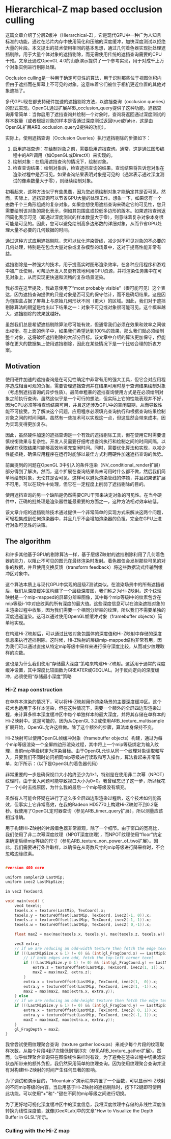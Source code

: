 # Hierarchical-Z map based occlusion culling

这篇文章介绍了分层Z缓冲（Hierarchical-Z），它是现代GPU中一种广为人知且标准的功能，通过在芯片内存中使用简化和压缩的深度缓冲，加快深度测试以拒绝大量的片段。本文提出的技术使用相同的基本思想，通过几何着色器实现批处理遮挡剔除，用于大量个体对象的遮挡剔除，而无需使用传统的遮挡查询需要的CPU干预。文章还通过OpenGL 4.0的山脉演示提供了一个参考实现，用于对成千上万个对象实例进行剔除处理。


Occlusion culling是一种用于确定可见性的算法，用于识别那些位于视图体积内但由于遮挡而在屏幕上不可见的对象。这意味着它们被位于相机更近位置的其他对象遮挡了。

多代GPU现在都支持硬件加速的遮挡剔除方法，以遮挡查询（occlusion queries）的形式实现。OpenGL通过扩展ARB_occlusion_query提供了这种功能。遮挡查询非常简单：当你启用了遮挡查询并绘制一个对象时，查询将返回通过深度测试的样本数量（或者根据对象的样本是否通过深度测试返回true或false，这是由OpenGL扩展ARB_occlusion_query2提供的功能）。


实际上，使用遮挡查询（Occlusion Queries）执行遮挡剔除的步骤如下：

1. 启用遮挡查询：在绘制对象之前，需要启用遮挡查询。通常，这是通过图形编程中的API调用（如OpenGL或DirectX）来实现的。
2. 绘制对象：在启用遮挡查询的情况下，绘制对象。
3. 检查查询结果：绘制对象后，检查遮挡查询的结果。查询结果将告诉您对象在渲染过程中是否可见。如果查询结果表明对象是可见的（通常表示通过深度测试的像素数量大于零），则继续绘制对象。

初看起来，这种方法似乎有些愚蠢，因为您必须绘制对象才能确定其是否可见。然而，实际上，遮挡查询可以节省GPU大量的处理工作。想象一下，如果您有一个由数千个三角形组成的复杂对象。如果您想使用遮挡查询来确定它的可见性，您只需要绘制该对象的简化表示，例如其包围盒或较低多边形的版本。如果遮挡查询返回简化表示可见（即通过深度测试的样本数量大于零），则意味着复杂对象本身很可能是可见的。因此，您可以避免绘制高多边形数的详细对象，从而节省GPU处理大量不必要的几何数据的时间。

通过这种方式应用遮挡剔除，您可以优化渲染管线，减少对不可见对象的不必要的几何处理，特别是在包含大量对象或复杂模型的场景中，这对于提高性能非常有益。

遮挡剔除是一种强大的技术，用于提高实时图形渲染效率，在各种应用程序和游戏中被广泛使用，可帮助开发人员更有效地利用GPU资源，并将渲染任务集中在可见对象上，从而实现更快速和流畅的复杂场景渲染。

我必须在这里提及，我故意使用了“most probably visible”（很可能可见）这个表达，因为遮挡查询提供的只是对象是否可见的保守估计，而不是确切结果。这是因为包围盒占据了屏幕上与原始几何形状不同（更大）的区域。因此，我们对于遮挡剔除算法的期望是给出以下结果之一：对象不可见或对象很可能可见。这个概率越大，遮挡剔除的效果就越好。

虽然我们总是希望遮挡剔除算法尽可能有效，但通常我们必须在效果和效率之间做出权衡。在上面的例子中，如果我们希望达到100%的效果，那么我们就必须绘制整个对象，这将破坏遮挡剔除的大部分目标。该文章中介绍的算法更加保守，但能够在更大的数据集上使用遮挡剔除，因此在某些情况下是一个比较合理的折衷方案。

## Motivation


使用硬件加速的遮挡查询是在可见性确定中非常有用的强大工具，但它会对应用程序造成相当可观的负担，需要管理遮挡查询并在结果可用时基于查询结果绘制对象（考虑到遮挡查询的异步性质）。最简单粗暴的遮挡查询使用方式是在必须绘制对象之前执行查询。虽然这似乎是一个可行的想法，但实际上它的性能表现并不好，因为CPU必须等待查询结果可用，并且这还涉及GPU中的空闲周期，从而导致性能不可接受。为了解决这个问题，应用程序必须填充查询执行和根据查询结果绘制对象之间的时间间隔。虽然有一些技术可以实现这一点，但这显然会带来成本，因为实现变得更加复杂。

因此，虽然硬件加速的遮挡查询是一个有效的遮挡剔除工具，但在使用它时需要谨慎权衡效果与复杂性。开发人员需要仔细考虑查询执行和绘制之间的时间间隔，以确保在获取结果时能够高效地填充空闲时间。同时，需要优化算法和实现，以减少性能损耗，确保应用程序在运行时能够以最佳方式利用硬件加速遮挡查询的优势。

前面提到的问题在OpenGL 3中引入的条件渲染（NV_conditional_render扩展）部分得到了解决。然而，这个扩展在查询结果尚未可用时什么都不做，然后我们简单地绘制对象，无论其是否可见。这样可以避免渲染管线的停顿，并且如果该扩展不可用，可以在软件中处理，但它在一定程度上削弱了遮挡剔除的目的。

使用遮挡查询的另一个缺陷是仍然需要CPU干预来决定对象的可见性。在当今硬件中，正确的批处理是渲染器性能最重要的方面之一，这种方法相对效率较低。

该文章介绍的遮挡剔除技术通过提供一个非常简单的实现方式来解决这两个问题，可轻松集成到任何渲染器中，并且几乎不会增加渲染器的负担，完全在GPU上进行对象可见性的决策。

## The algorithm

和许多其他基于GPU的剔除算法一样，基于层级Z映射的遮挡剔除利用了几何着色器的能力，以阻止不可见的图元在最终渲染时发射。着色器仅会发射那些可见的对象的数据，并且使用变换反馈（transform feedback）将这些数据流式传输到缓冲区对象中。

这个算法本质上与现代GPU中实现的层级Z测试类似。在渲染场景中的所有遮挡者后，我们从深度缓冲区构建了一个层级深度图，我们称之为Hi-Z映射。这个纹理映射是一个mip-mapped的屏幕分辨率图像，其中每个mip等级i中的纹素包含在mip等级i-1中对应纹素的所有深度的最大值。这些深度信息可以在渲染遮挡对象的主渲染过程中收集，因为我们需要一个相同分辨率的纹理，所以我们不需要单独的深度通道渲染。这可以通过使用OpenGL帧缓冲对象（framebuffer objects）简单地实现。

在构建Hi-Z映射后，可以通过比较对象包围体的深度值和Hi-Z映射中存储的深度信息来执行遮挡剔除。这时候，Hi-Z映射的层级mip-mapped结构非常有用，因为我们可以通过直接从特定mip等级中采样来进行保守深度比较，从而减少纹理取样的次数。

这也是为什么我们使用“存储最大深度”策略来构建Hi-Z映射。这适用于通常的深度缓冲设置，其中深度比较函数为GREATER或GEQUAL。对于反向定向的深度缓冲，必须使用“存储最小深度”策略

### Hi-Z map construction

在单样本渲染的情况下，可以将Hi-Z映射用作渲染场景的主要深度缓冲区。这个技术也适用于多样本渲染，但在这种情况下，需要一个额外的全屏四边形渲染过程，来计算多样本深度缓冲区中每个单独样本的最大深度，并将其存储在单样本的Hi-Z映射中。这是可能的，因为从OpenGL 3.2或使用ARB_texture_multisample扩展开始，OpenGL允许这样做。除了这个额外的步骤，算法本身保持不变。

Hi-Z映射可以使用OpenGL帧缓冲对象（framebuffer objects）构建，通过为每个mip等级渲染一个全屏四边形渲染过程，其中将上一个mip等级绑定为输入纹理，当前mip等级绑定为渲染目标。由于OpenGL允许从同一个纹理对象读取和写入，只要我们不同时访问相同mip等级进行读取和写入操作，算法看起来非常简单，如下所示：（以下是OpenGL的着色器代码）


非常重要的一步是确保视口大小始终至少为1×1，特别是在使用非二次幂（NPOT）纹理时，由于舍入问题可能导致视口大小为0×0。我曾经忘记了这一步，所以我花了一个小时去找原因，为什么我的最后一个mip等级没有填充。

虽然有人可能会怀疑在进行了这么多全屏四边形渲染过程后，这个技术如何能高效，但事实上它非常高效，在我的Radeon HD5770上构建Hi-Z映射不到0.2毫秒。我使用了OpenGL定时器查询（参见ARB_timer_query扩展），所以测量应该相当准确。

用于构建Hi-Z映射的片段着色器非常直观，除了一个细节。由于窗口的宽高比，我们使用了非二次幂深度纹理（NPOT深度纹理），而NPOT纹理使用“floor”约定来确定后续mip等级的尺寸（参见ARB_texture_non_power_of_two扩展）。因此，我们需要进行条件取样，以确保在从奇数尺寸的mip等级进行降采样时，不会忽略边缘纹素。

```c

#version 400 core
 
uniform sampler2D LastMip;
uniform ivec2 LastMipSize;
 
in vec2 TexCoord;
 
void main(void) {
    vec4 texels;
    texels.x = texture(LastMip, TexCoord).x;
    texels.y = textureOffset(LastMip, TexCoord, ivec2(-1, 0)).x;
    texels.z = textureOffset(LastMip, TexCoord, ivec2(-1,-1)).x;
    texels.w = textureOffset(LastMip, TexCoord, ivec2( 0,-1)).x;
 
    float maxZ = max(max(texels.x, texels.y), max(texels.z, texels.w));
 
    vec3 extra;
    // if we are reducing an odd-width texture then fetch the edge texels
    if (((LastMipSize.x & 1) != 0) && (int(gl_FragCoord.x) == LastMipSize.x-3)) {
        // if both edges are odd, fetch the top-left corner texel
        if (((LastMipSize.y & 1) != 0) && (int(gl_FragCoord.y) == LastMipSize.y-3)) {
            extra.z = textureOffset(LastMip, TexCoord, ivec2(1, 1)).x;
            maxZ = max(maxZ, extra.z);
        }
        extra.x = textureOffset(LastMip, TexCoord, ivec2(1,  0)).x;
        extra.y = textureOffset(LastMip, TexCoord, ivec2(1, -1)).x;
        maxZ = max(maxZ, max(extra.x, extra.y));
    } else
    // if we are reducing an odd-height texture then fetch the edge texels
    if (((LastMipSize.y & 1) != 0) && (int(gl_FragCoord.y) == LastMipSize.y-3)) {
        extra.x = textureOffset(LastMip, TexCoord, ivec2( 0, 1)).x;
        extra.y = textureOffset(LastMip, TexCoord, ivec2(-1, 1)).x;
        maxZ = max(maxZ, max(extra.x, extra.y));
    }
    gl_FragDepth = maxZ;
}
```

我曾尝试使用纹理聚合查询（texture gather lookups）来减少每个片段的纹理取样次数，从每个片段4到7次降低到1到3次（参见ARB_texture_gather扩展）。然而，似乎纹理聚合查询只在图像线性采样时有效，为了避免在渲染过程中切换滤波状态所带来的额外负担，我仍然采用简单的纹理查询。因为使用纹理聚合查询并没有对构建Hi-Z映射的时间产生任何显著的影响。


为了调试和演示目的，"Mountains"演示程序内置了一个函数，可以显示Hi-Z映射的不同mip等级的内容。当启用基于Hi-Z映射的遮挡剔除时，按下F2键即可使用此功能。可以使用"+"和"-"键在不同的mip等级之间进行切换。

为了更好地可视化深度缓冲区中的深度信息，我将深度纹理中存储的非线性深度值转换为线性深度值，就像[GeeXLab]中的文章"How to Visualize the Depth Buffer in GLSL"所示。

### Culling with the Hi-Z map